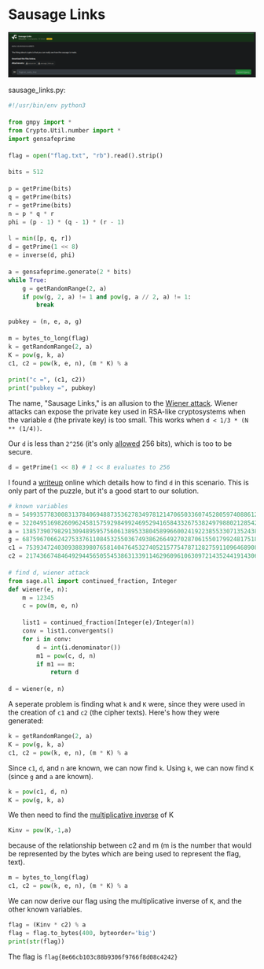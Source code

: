 # Sausage Links

![cover image](../assets/sausage-links/cover.png)

sausage_links.py:
```python
#!/usr/bin/env python3

from gmpy import *
from Crypto.Util.number import *
import gensafeprime

flag = open("flag.txt", "rb").read().strip()

bits = 512

p = getPrime(bits)
q = getPrime(bits)
r = getPrime(bits)
n = p * q * r
phi = (p - 1) * (q - 1) * (r - 1)

l = min([p, q, r])
d = getPrime(1 << 8)
e = inverse(d, phi)

a = gensafeprime.generate(2 * bits)
while True:
    g = getRandomRange(2, a)
    if pow(g, 2, a) != 1 and pow(g, a // 2, a) != 1:
        break

pubkey = (n, e, a, g)

m = bytes_to_long(flag)
k = getRandomRange(2, a)
K = pow(g, k, a)
c1, c2 = pow(k, e, n), (m * K) % a

print("c =", (c1, c2))
print("pubkey =", pubkey)
```

The name, "Sausage Links," is an allusion to the [Wiener attack](https://en.wikipedia.org/wiki/Wiener%27s_attack). Wiener attacks can expose the private key used in RSA-like cryptosystems when the variable ```d``` (the private key) is too small. This works when ```d < 1/3 * (N ** (1/4))```.

Our ```d``` is less than ```2^256``` (it's only [allowed](https://www.kite.com/python/docs/Crypto.Util.number.getPrime) 256 bits), which is too  to be secure.
```python
d = getPrime(1 << 8) # 1 << 8 evaluates to 256
```
I found a [writeup](https://masterpessimistaa.wordpress.com/2017/11/24/asis-finals-ctf-2017-gracias-writeup/) online which details how to find ```d``` in this scenario. This is only part of the puzzle, but it's a good start to our solution.

```python
# known variables
n = 549935778300831378406948873536278349781214706503360745280597408861216877781142622004454148443526758471040653633080987617044763942008023466559253761306561736450658314626615456982873023501736081710037081947666247132668118860186965548713647775109193997705890766881191577188287773692953347103686449329398217311195051172403636510262250822460785125486925931569891688688353900466632582649417645956790937903144901696446727579207702041958066277574559994377445136251040659
e = 32204951698260962458157592984992469529416584332675382497988021285424821386904232277036373403101864193040613563796784569698857185940927175841205145358641690922026788366581684507467056308764343250379771013177468030580725648480591696059317745554974780583562695962973324819593002957827750301174079447431501960032717699255546396631743680242345092881301693065171460311485778344053788138555054294470951574964376432654831106364396876336137419860163278539415409181597819
a = 138573907982913094895957560613895338045899660024192238553307135243826517727787057358804422211354202143617168828075979083404334708411832425604299257351876162289412352723963051979157876631398717413563591084855571688469543441655488090919934371369975426760135367341463974144518915155974937301498827086824773106003
g = 68759670662427533761108453255036749386266492702870615501799248175187816213782210092795089989860635666887242761904219513870052421033161791299816761321508643099537034976789844586576430337882832633194279669183386905734135409454252901918801636934986951843672112043695989089719222626801371853255674748960081747148
c1 = 75393472403093883980765814047645327405215775478712827591109646890837780762923959326166827649826238535312344488349557712816610930220370001305827412505043127914547998320440240250325118053813714466854788644697706490515892504619105361332594358021214992759872975638137819189634434255388142452402903984216170592454070190763219802978580474823882279160692450914521162374808790341598702288608920814072249086450656427949215063564752988546802554974565217418056403485189158
c2 = 21743667484649294456505545386313391146296096106309721435244191430622536536241638911796782012089471615188229556482084132221324157541121095745921331613424302593658426094356838716843005440373679746518683613229280959080885966038959064524609397524131981550731325678855657987757274636339648236504515056989339931829

# find d, wiener attack
from sage.all import continued_fraction, Integer
def wiener(e, n):
    m = 12345
    c = pow(m, e, n)

    list1 = continued_fraction(Integer(e)/Integer(n))
    conv = list1.convergents()
    for i in conv:
        d = int(i.denominator())
        m1 = pow(c, d, n)
        if m1 == m:
            return d

d = wiener(e, n)
```

A seperate problem is finding what ```k``` and ```K``` were, since they were used in the creation of ```c1``` and ```c2``` (the cipher texts). Here's how they were generated:
```python
k = getRandomRange(2, a)
K = pow(g, k, a)
c1, c2 = pow(k, e, n), (m * K) % a
```
Since ```c1```, ```d```, and ```n``` are known, we can now find ```k```. Using ```k```, we can now find ```K``` (since ```g``` and ```a``` are known). 
```python
k = pow(c1, d, n)
K = pow(g, k, a)
```
We then need to find the [multiplicative inverse](https://masterpessimistaa.wordpress.com/2017/11/24/asis-finals-ctf-2017-gracias-writeup/) of K
```python
Kinv = pow(K,-1,a)
```
because of the relationship between c2 and m (m is the number that would be represented by the bytes which are being used to represent the flag, text).
```python
m = bytes_to_long(flag)
c1, c2 = pow(k, e, n), (m * K) % a
```

We can now derive our flag using the multiplicative inverse of ```K```, and the other known variables.
```python
flag = (Kinv * c2) % a
flag = flag.to_bytes(400, byteorder='big')
print(str(flag))
```

The flag is ```flag{8e66cb103c88b9306f9766f8d08c4242}```

